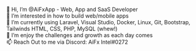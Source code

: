 👋 Hi, I’m @AiFxApp - Web, App and SaaS Developer<br>
👀 I’m interested in how to build web/mobile apps<br>
🌱 I’m currently using Laravel, Visual Studio, Docker, Linux, Git, Bootstrap, Tailwinds HTML, CSS, PHP, MySQL (whew!)<br>
💞️ I’m enjoy the challenges and growth as each day comes<br>
📫 Reach Out to me via Discord: AiFx Intel#0272<br> 
